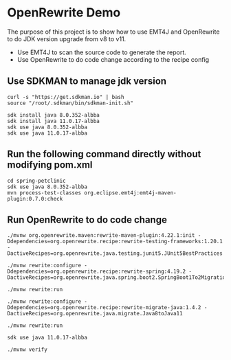 # OpenRewrite Demo

The purpose of this project is to show how to use EMT4J and OpenRewrite to do JDK version upgrade from v8 to v11.

- Use EMT4J to scan the source code to generate the report.
- Use OpenRewrite to do code change according to the recipe config

## Use SDKMAN to manage jdk version

```
curl -s "https://get.sdkman.io" | bash
source "/root/.sdkman/bin/sdkman-init.sh"

sdk install java 8.0.352-albba
sdk install java 11.0.17-albba
sdk use java 8.0.352-albba
sdk use java 11.0.17-albba

```

## Run the following command directly without modifying pom.xml

```
cd spring-petclinic
sdk use java 8.0.352-albba
mvn process-test-classes org.eclipse.emt4j:emt4j-maven-plugin:0.7.0:check
```

## Run OpenRewrite to do code change

```
./mvnw org.openrewrite.maven:rewrite-maven-plugin:4.22.1:init -Ddependencies=org.openrewrite.recipe:rewrite-testing-frameworks:1.20.1 -DactiveRecipes=org.openrewrite.java.testing.junit5.JUnit5BestPractices

./mvnw rewrite:configure -Ddependencies=org.openrewrite.recipe:rewrite-spring:4.19.2 -DactiveRecipes=org.openrewrite.java.spring.boot2.SpringBoot1To2Migration

./mvnw rewrite:run

./mvnw rewrite:configure -Ddependencies=org.openrewrite.recipe:rewrite-migrate-java:1.4.2 -DactiveRecipes=org.openrewrite.java.migrate.Java8toJava11

./mvnw rewrite:run

sdk use java 11.0.17-albba

./mvnw verify

```
